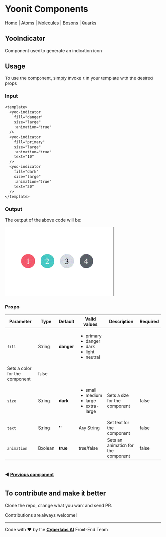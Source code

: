 # Yoonit Components

[Home](https://github.com/Yoonit-Labs/vue-yoonit-components/blob/development/README.md) | [Atoms](https://github.com/Yoonit-Labs/vue-yoonit-components/blob/development/README.md#atoms) | [Molecules](https://github.com/Yoonit-Labs/vue-yoonit-components/blob/development/README.md#molecules) | [Bosons](https://github.com/Yoonit-Labs/vue-yoonit-components/blob/development/README.md#bosons) | [Quarks](https://github.com/Yoonit-Labs/vue-yoonit-components/blob/development/README.md#quarks)

## YooIndicator

Component used to generate an indication icon

## Usage

To use the component, simply invoke it in your template with the desired props

### Input
```vue
<template>
  <yoo-indicator 
    fill="danger" 
    size="large" 
    :animation="true"
  />
  <yoo-indicator 
    fill="primary" 
    size="large" 
    :animation="true"
    text="10"
  />
  <yoo-indicator 
    fill="dark" 
    size="large" 
    :animation="true"
    text="20"
  />
</template>
```
### Output

The output of the above code will be:

<img src="../../../../public/readme-img/indicator.gif">

### Props

| Parameter     | Type    | Default  | Valid values                              | Description                                    | Required |
|---------------|---------|----------|-------------------------------------------|------------------------------------------------|----------|
| `fill`        | String  | **danger**   | <ul><li>primary</li><li>danger</li><li>dark</li><li>light</li><li>neutral</li></ul> | 
Sets a color for the component  | false    |
| `size`        | String  | **dark** | <ul><li>small</li><li>medium</li><li>large</li><li>extra-large</li></ul>  | Sets a size for the component | false    |
| `text`        | String  | **''** | Any String   | Set text for the component | false    |
| `animation`   | Boolean | **true** | true/false  | Sets an animation for the component   | false     |

#

 #### :arrow_backward: [**Previous component**](../../TableCard/README.md)

#

## To contribute and make it better

Clone the repo, change what you want and send PR.

Contributions are always welcome!

---

Code with ❤ by the [**Cyberlabs AI**](https://cyberlabs.ai/) Front-End Team
